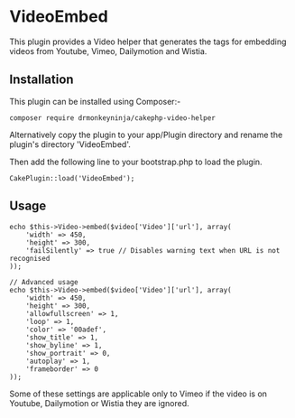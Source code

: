 VideoEmbed
==========

This plugin provides a Video helper that generates the tags for embedding videos from Youtube, Vimeo, Dailymotion and Wistia.


Installation
------------

This plugin can be installed using Composer:-

    composer require drmonkeyninja/cakephp-video-helper

Alternatively copy the plugin to your app/Plugin directory and rename the plugin's directory 'VideoEmbed'.

Then add the following line to your bootstrap.php to load the plugin.

    CakePlugin::load('VideoEmbed');


Usage
-----

    echo $this->Video->embed($video['Video']['url'], array(
        'width' => 450,
        'height' => 300,
        'failSilently' => true // Disables warning text when URL is not recognised
    ));
    
    // Advanced usage
    echo $this->Video->embed($video['Video']['url'], array(
        'width' => 450,
        'height' => 300,
    	'allowfullscreen' => 1,
    	'loop' => 1,
    	'color' => '00adef',
    	'show_title' => 1,
    	'show_byline' => 1,
    	'show_portrait' => 0,
    	'autoplay' => 1,
    	'frameborder' => 0
    ));

Some of these settings are applicable only to Vimeo if the video is on Youtube, Dailymotion or Wistia they are ignored.
